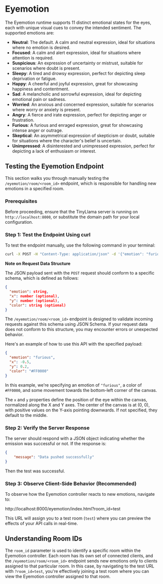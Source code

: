# Eyemotion

The Eyemotion runtime supports 11 distinct emotional states for the eyes, each with unique visual cues to convey the intended sentiment. The supported emotions are:

* **Neutral**: The default. A calm and neutral expression, ideal for situations where no emotion is desired.
* **Focused**: A calm and alert expression, ideal for situations where attention is required.
* **Suspicious**: An expression of uncertainty or mistrust, suitable for scenarios where doubt is present.
* **Sleepy**: A tired and drowsy expression, perfect for depicting sleep deprivation or fatigue.
* **Happy**: A cheerful and joyful expression, great for showcasing happiness and contentment.
* **Sad**: A melancholic and sorrowful expression, ideal for depicting emotional pain or sadness.
* **Worried**: An anxious and concerned expression, suitable for scenarios where worry or anxiety is present.
* **Angry**: A fierce and irate expression, perfect for depicting anger or frustration.
* **Furious**: A furious and enraged expression, great for showcasing intense anger or outrage.
* **Skeptical**: An asymmetrical expression of skepticism or doubt, suitable for situations where the character's belief is uncertain.
* **Unimpressed**: A disinterested and unimpressed expression, perfect for depicting a lack of enthusiasm or interest.

## Testing the Eyemotion Endpoint

This section walks you through manually testing the `/eyemotion/room/<room_id>` endpoint, which is responsible for handling new emotions in a specified room.

### Prerequisites

Before proceeding, ensure that the TinyLlama server is running on `http://localhost:8000`, or substitute the domain path for your local configuration.

### Step 1: Test the Endpoint Using curl

To test the endpoint manually, use the following command in your terminal:
```bash
curl -X POST -H "Content-Type: application/json" -d '{"emotion": "furious", "color": "#FF0000"}' http://localhost:8000/eyemotion/room/test
```
**Note on Request Data Structure**

The JSON payload sent with the `POST` request should conform to a specific schema, which is defined as follows:
```json
{
  "emotion": string,
  "x": number (optional),
  "y": number (optional),
  "color": string (optional)
}
```

The `/eyemotion/room/<room_id>` endpoint is designed to validate incoming requests against this schema using JSON Schema. If your request data does not conform to this structure, you may encounter errors or unexpected behavior.

Here's an example of how to use this API with the specified payload:
```json
{
  "emotion": "furious",
  "x": -0.5,
  "y": 0.2,
  "color": "#FF0000"
}
```

In this example, we're specifying an emotion of `"furious"`, a color of `#FF0000`, and some movement towards the bottom-left corner of the canvas. 

The `x` and `y` properties define the position of the eye within the canvas, normalized along the X and Y axes. The center of the canvas is at (0, 0), with positive values on the Y-axis pointing downwards. If not specified, they default to the middle.


### Step 2: Verify the Server Response

The server should respond with a JSON object indicating whether the emission was successful or not. If the response is:
```json
{
    "message": "Data pushed successfully"
}
```
Then the test was successful.

### Step 3: Observe Client-Side Behavior (Recommended)

To  observe how the Eyemotion controller reacts to new emotions, navigate to:

http://localhost:8000/eyemotion/index.html?room_id=test

This URL will assign you to a test room (`test`) where you can preview the effects of your API calls in real-time.

## Understanding Room IDs

The `room_id` parameter is used to identify a specific room within the Eyemotion controller. Each room has its own set of connected clients, and the `/eyemotion/room/<room_id>` endpoint sends new emotions only to clients assigned to that particular room. In this case, by navigating to the test URL with `?room_id=test`, you're effectively joining a test room where you can view the Eyemotion controller assigned to that room.
